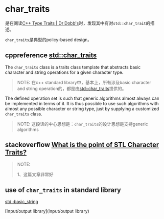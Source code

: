 # char_traits

是在阅读[C++ Type Traits | Dr Dobb's](http://www.drdobbs.com/cpp/c-type-traits/184404270)时，发现其中有对`std::char_trait`的描述。

`char_traits`是典型的policy-based design。

## cppreference [std::char_traits](https://en.cppreference.com/w/cpp/string/char_traits)

The `char_traits` class is a traits class template that abstracts basic character and string operations for a given character type.

> NOTE: 在c++ standard library中，基本上，所有涉及basic character and string operation的，都是由[std::char_traits](https://en.cppreference.com/w/cpp/string/char_traits)提供的。

The defined operation set is such that generic algorithms almost always can be implemented in terms of it. It is thus possible to use such algorithms with almost any possible character or string type, just by supplying a customized `char_traits` class.

> NOTE: 这段话的中心思想是：`char_traits`的设计思想是支持generic algorithms



## stackoverflow [What is the point of STL Character Traits?](https://stackoverflow.com/questions/5319770/what-is-the-point-of-stl-character-traits)

> NOTE: 
>
> 1、这篇文章非常好

## use of `char_traits` in standard library

[std::basic_string](https://en.cppreference.com/w/cpp/string/basic_string)

[Input/output library](Input/output library)